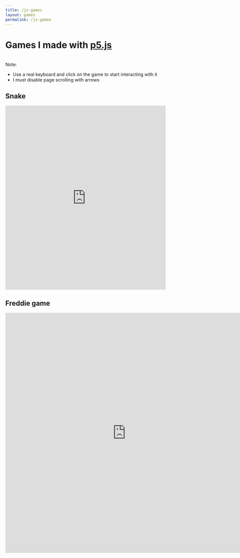 ```yaml
---
title: /js-games
layout: games
permalink: /js-games
---
```


<h1>Games I made with <a href="https://p5js.org/" target="_blank" rel="noopener noreferrer">p5.js</a></h1>

<br>Note:
- Use a real keyboard and click on the game to start interacting with it
- I must disable page scrolling with arrows

<h2>Snake</h2>

<iframe src="https://editor.p5js.org/Plotkine/present/wt0UfN_ce" width="500px" height="575px" frameBorder="0" title="snake"></iframe>

<h2>Freddie game</h2>

<iframe src="https://editor.p5js.org/Plotkine/present/_6t0LDFnp" width="750px" height="750px" frameBorder="0" title="freddieGame"></iframe>

<!-- must disable page scrolling with arrows -->

